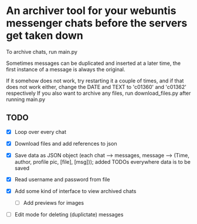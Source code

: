 # An archiver tool for your webuntis messenger chats before the servers get taken down

To archive chats, run main.py

Sometimes messages can be duplicated and inserted at a later time, the first instance of a message is always the original.


If it somehow does not work, try restarting it a couple of times, and if that does not work either, change the DATE and TEXT to 'c01360' and 'c01362' respectively
If you also want to archive any files, run download_files.py after running main.py



## TODO
- [x] Loop over every chat
- [x] Download files and add references to json
- [x] Save data as JSON object (each chat --> messages, message --> (Time, author, profile pic, [file], [msg])); added TODOs everywhere data is to be saved
- [x] Read username and password from file
- [x] Add some kind of interface to view archived chats
    - [ ] Add previews for images
- [ ] Edit mode for deleting (duplictate) messages

